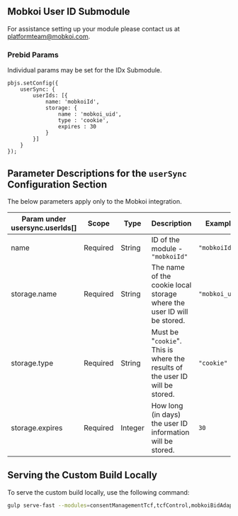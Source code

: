 ## Mobkoi User ID Submodule

For assistance setting up your module please contact us at platformteam@mobkoi.com.

### Prebid Params

Individual params may be set for the IDx Submodule.
```
pbjs.setConfig({
    userSync: {
        userIds: [{
            name: 'mobkoiId',
            storage: {
                name : 'mobkoi_uid',
                type : 'cookie',
                expires : 30
            }
        }]
    }
});
```
## Parameter Descriptions for the `userSync` Configuration Section
The below parameters apply only to the Mobkoi integration.

| Param under usersync.userIds[] | Scope | Type | Description | Example |
| --- | --- | --- | --- | --- |
| name | Required | String | ID of the module - `"mobkoiId"` | `"mobkoiId"` |
| storage.name | Required | String | The name of the cookie local storage where the user ID will be stored.	 | `"mobkoi_uid"` |
| storage.type | Required | String | Must be "`cookie`". This is where the results of the user ID will be stored.	| `"cookie"` |
| storage.expires | Required | Integer | How long (in days) the user ID information will be stored. | `30` |

## Serving the Custom Build Locally

To serve the custom build locally, use the following command:

```sh
gulp serve-fast --modules=consentManagementTcf,tcfControl,mobkoiBidAdapter,mobkoiIdSystem,userId
```
